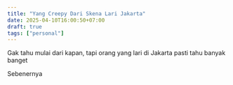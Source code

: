 ```yaml
---
title: "Yang Creepy Dari Skena Lari Jakarta"
date: 2025-04-10T16:00:50+07:00
draft: true
tags: ["personal"]
---
```


Gak tahu mulai dari kapan, tapi orang yang lari di Jakarta pasti tahu banyak banget

Sebenernya